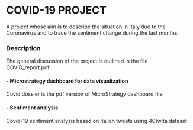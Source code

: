 # COVID-19 PROJECT
A project whose aim is to describe the situation in Italy due to the Coronavirus and to trace the sentiment change during the last months.

### Description
The general discussion of the project is outlined in the file COVID_report.pdf.

#### - Microstrategy dashboard for data visualization
Covid dossier is the pdf version of MicroStrategy dashboard file

#### - Sentiment analysis
Covid-19 sentiment analysis based on italian tweets using 40twita dataset
